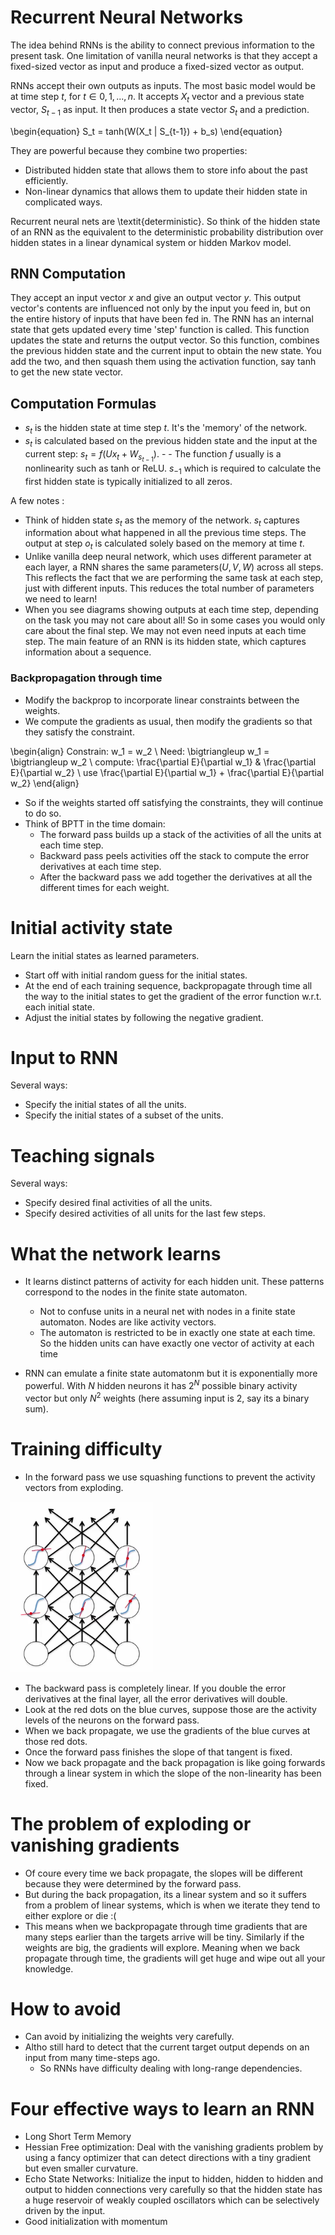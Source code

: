 # Recurrent Neural Networks

The idea behind RNNs is the ability to connect previous information to the present task. 
One limitation of vanilla neural networks is that they accept a fixed-sized vector as input and produce a fixed-sized vector as output. 

RNNs accept their own outputs as inputs. The most basic model would be at time step $t$, for $t \in {0,1,...,n}$. It accepts $X_t$ vector and a previous state vector, $S_{t-1}$ as input.
It then produces a state vector $S_t$ and a prediction.

\begin{equation} 
S_t = tanh(W(X_t \| S_{t-1}) + b_s)
\end{equation}

They are powerful because they combine two properties:
- Distributed hidden state that allows them to store info about the past efficiently.
- Non-linear dynamics that allows them to update their hidden state in complicated ways.

Recurrent neural nets are \textit{deterministic}. So think of the hidden state of an RNN as the equivalent to the deterministic probability distribution over hidden states in a linear dynamical system or hidden Markov model.


## RNN Computation
They accept an input vector $x$ and give an output vector $y$. This output vector's contents are influenced not only by the input you feed in, but on the entire history of inputs that have been fed in.
The RNN has an internal state that gets updated every time 'step' function is called. This function updates the state and returns the output vector. So this function, combines the previous hidden state and the current input to obtain the new state. You add the two, and then squash them using the activation function, say tanh to get the new state vector.

## Computation Formulas
- $s_t$ is the hidden state at time step $t$. It's the 'memory' of the network. 
- $s_t$ is calculated based on the previous hidden state and the input at the current step: $s_t = f(Ux_t + W_{s_{t-1}})$. - - The function $f$ usually is a nonlinearity such as tanh or ReLU. $s_{-1}$ which is required to calculate the first hidden state is typically initialized to all zeros.

A few notes :
- Think of hidden state $s_t$ as the memory of the network. $s_t$ captures information about what happened in all the previous time steps. The output at step $o_t$ is calculated solely based on the memory at time $t$.
- Unlike vanilla deep neural network, which uses different parameter at each layer, a RNN shares the same parameters($U,V,W$) across all steps. This reflects the fact that we are performing the same task at each step, just with different inputs. This reduces the total number of parameters we need to learn!
- When you see diagrams showing outputs at each time step, depending on the task you may not care about all! So in some cases you would only care about the final step. We may not even need inputs at each time step. The main feature of an RNN is its hidden state, which captures information about a sequence.

### Backpropagation through time
- Modify the backprop to incorporate linear constraints between the weights.
- We compute the gradients as usual, then modify the gradients so that they satisfy the constraint.

\begin{align}
Constrain: w_1 = w_2 \\
Need: \bigtriangleup w_1 = \bigtriangleup w_2 \\
compute: \frac{\partial E}{\partial w_1} & \frac{\partial E}{\partial w_2} \\
use \frac{\partial E}{\partial w_1} + \frac{\partial E}{\partial w_2}
\end{align}

- So if the weights started off satisfying the constraints, they will continue to do so.
- Think of BPTT in the time domain:
  - The forward pass builds up a stack of the activities of all the units at each time step.
  - Backward pass peels activities off the stack to compute the error derivatives at each time step.
  - After the backward pass we add together the derivatives at all the different times for each weight.

# Initial activity state
Learn the initial states as learned parameters.
 - Start off with initial random guess for the initial states.
 - At the end of each training sequence, backpropagate through time all the way to the initial states to get the gradient
  of the error function w.r.t. each initial state.
 - Adjust the initial states by following the negative gradient.

# Input to RNN
Several ways:
- Specify the initial states of all the units.
- Specify the initial states of a subset of the units.

# Teaching signals
Several ways:
- Specify desired final activities of all the units.
- Specify desired activities of all units for the last few steps.

# What the network learns
- It learns distinct patterns of activity for each hidden unit. These patterns correspond to the nodes in the finite state automaton.
  - Not to confuse units in a neural net with nodes in a finite state automaton. Nodes are like activity vectors.
  - The automaton is restricted to be in exactly one state at each time. So the hidden units can have exactly one vector of activity at each time
  
 - RNN can emulate a finite state automatonm but it is exponentially more powerful. With $N$ hidden neurons it has $2^N$ possible binary activity vector but only $N^2$ weights (here assuming input is 2, say its a binary sum).

# Training difficulty
- In the forward pass we use squashing functions to prevent the activity vectors from exploding.

![Forward pass using squashing function](../images/squashingFuncs.png)

- The backward pass is completely linear. If you double the error derivatives at the final layer, all the error derivatives will double.
- Look at the red dots on the blue curves, suppose those are the activity levels of the neurons on the forward pass.
- When we back propagate, we use the gradients of the blue curves at those red dots.
- Once the forward pass finishes the slope of that tangent is fixed.
- Now we back propagate and the back propagation is like going forwards through a linear system in which the slope of the non-linearity has been fixed.

# The problem of exploding or vanishing gradients
- Of coure every time we back propagate, the slopes will be different because they were determined by the forward pass.
- But during the back propagation, its a linear system and so it suffers from a problem of linear systems, which is when we iterate they tend to either explore or die :(
- This means when we backpropagate through time gradients that are many steps earlier than the targets arrive will be tiny. Similarly if the weights are big, the gradients will explore. Meaning when we back propagate through time, the gradients will get huge and wipe out all your knowledge.

# How to avoid
- Can avoid by initializing the weights very carefully.
- Altho still hard to detect that the current target output depends on an input from many time-steps ago.
  - So RNNs have difficulty dealing with long-range dependencies.

# Four effective ways to learn an RNN
- Long Short Term Memory
- Hessian Free optimization: Deal with the vanishing gradients problem by using a fancy optimizer that can detect directions with a tiny gradient but even smaller curvature.
- Echo State Networks: Initialize the input to hidden, hidden to hidden and output to hidden connections very carefully so that the hidden state has a huge reservoir of weakly coupled oscillators which can be selectively driven by the input.
- Good initialization with momentum
  

